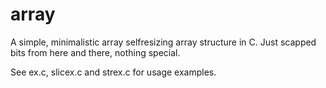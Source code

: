 array
=====

A simple, minimalistic array selfresizing array structure in C. Just scapped bits from here and there, nothing special. 

See ex.c, slicex.c and strex.c for usage examples.

